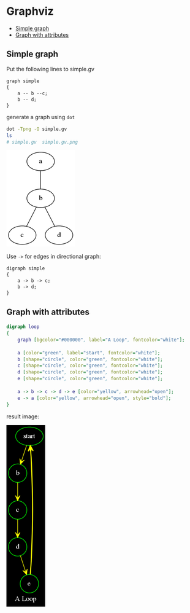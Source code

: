 Graphviz
=============

- [Simple graph](#simple-graph)
- [Graph with attributes](#graph-with-attributes)

## Simple graph

Put the following lines to simple.gv

```
graph simple
{
    a -- b --c;
    b -- d;
}
```

generate a graph using `dot`

```sh
dot -Tpng -O simple.gv
ls
# simple.gv  simple.gv.png
```

![Simple graph](./graph/simple.gv.png)

Use `->` for edges in directional graph:

```
digraph simple
{
    a -> b -> c;
    b -> d;
}
```


## Graph with attributes

```dot
digraph loop
{
    graph [bgcolor="#000000", label="A Loop", fontcolor="white"];

    a [color="green", label="start", fontcolor="white"];
    b [shape="circle", color="green", fontcolor="white"];
    c [shape="circle", color="green", fontcolor="white"];
    d [shape="circle", color="green", fontcolor="white"];
    e [shape="circle", color="green", fontcolor="white"];

    a -> b -> c -> d -> e [color="yellow", arrowhead="open"];
    e -> a [color="yellow", arrowhead="open", style="bold"];
}
```

result image:

![a loop](./graph/loop.gv.png)

